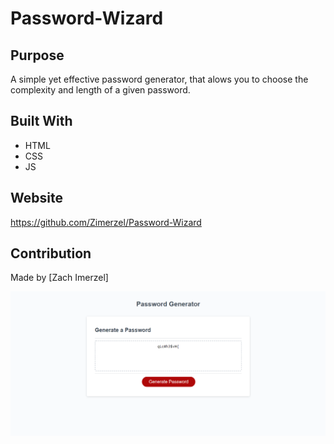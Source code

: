 # Password-Wizard

## Purpose
A simple yet effective password generator, that alows you to choose the complexity and length of a given password.

## Built With
* HTML
* CSS
* JS

## Website
https://github.com/Zimerzel/Password-Wizard

## Contribution
Made by [Zach Imerzel]

![image](assets/images/passwoord.PNG)
